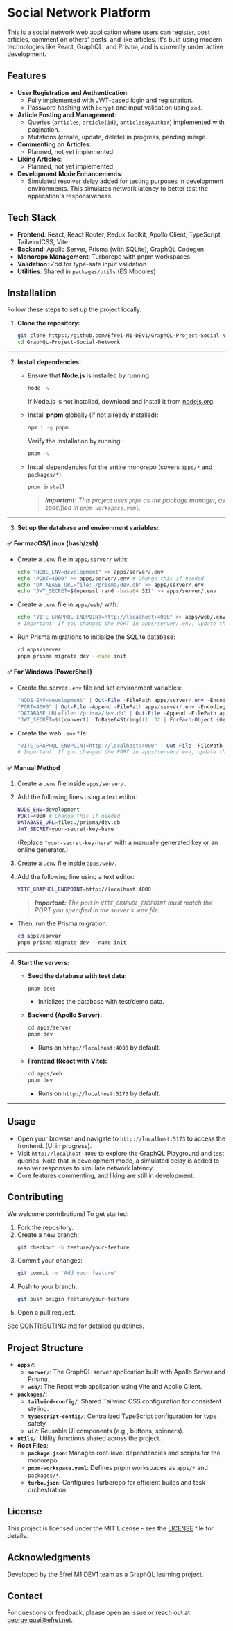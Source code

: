 # Social Network Platform

This is a social network web application where users can register, post articles, comment on others' posts, and like articles. It's built using modern technologies like React, GraphQL, and Prisma, and is currently under active development.

## Features

- **User Registration and Authentication**:
  - Fully implemented with JWT-based login and registration.
  - Password hashing with `bcrypt` and input validation using `zod`.
- **Article Posting and Management**:
  - Queries (`articles`, `article(id)`, `articlesByAuthor`) implemented with pagination.
  - Mutations (create, update, delete) in progress, pending merge.
- **Commenting on Articles**:
  - Planned, not yet implemented.
- **Liking Articles**:
  - Planned, not yet implemented.
- **Development Mode Enhancements**:
  - Simulated resolver delay added for testing purposes in development environments. This simulates network latency to better test the application's responsiveness.

## Tech Stack

- **Frontend**: React, React Router, Redux Toolkit, Apollo Client, TypeScript, TailwindCSS, Vite
- **Backend**: Apollo Server, Prisma (with SQLite), GraphQL Codegen
- **Monorepo Management**: Turborepo with pnpm workspaces
- **Validation**: Zod for type-safe input validation
- **Utilities**: Shared in `packages/utils` (ES Modules)

## Installation

Follow these steps to set up the project locally:

1. **Clone the repository:**
   ```bash
   git clone https://github.com/Efrei-M1-DEV1/GraphQL-Project-Social-Network.git
   cd GraphQL-Project-Social-Network
   ```

---

2. **Install dependencies:**

   - Ensure that **Node.js** is installed by running:

     ```bash
     node -v
     ```

     If Node.js is not installed, download and install it from [nodejs.org](https://nodejs.org/).

   - Install **pnpm** globally (if not already installed):

     ```bash
     npm i -g pnpm
     ```

     Verify the installation by running:

     ```bash
     pnpm -v
     ```

   - Install dependencies for the entire monorepo (covers `apps/*` and `packages/*`):

     ```bash
     pnpm install
     ```

     > ***Important:** This project uses `pnpm` as the package manager, as specified in `pnpm-workspace.yaml`.*

---

3. **Set up the database and environment variables:**

#### ✅ For macOS/Linux (bash/zsh)

- Create a `.env` file in `apps/server/` with:
  ```bash
  echo "NODE_ENV=development" >> apps/server/.env
  echo "PORT=4000" >> apps/server/.env # Change this if needed
  echo "DATABASE_URL=file:./prisma/dev.db" >> apps/server/.env
  echo "JWT_SECRET=$(openssl rand -base64 32)" >> apps/server/.env
  ```

- Create a `.env` file in `apps/web/` with:
  ```bash
  echo "VITE_GRAPHQL_ENDPOINT=http://localhost:4000" >> apps/web/.env
  # Important: If you changed the PORT in apps/server/.env, update the port number here to match
  ```

- Run Prisma migrations to initialize the SQLite database:
  ```bash
  cd apps/server
  pnpm prisma migrate dev --name init
  ```

#### ✅ For Windows (PowerShell)

- Create the server `.env` file and set environment variables:
  ```powershell
  "NODE_ENV=development" | Out-File -FilePath apps/server/.env -Encoding utf8
  "PORT=4000" | Out-File -Append -FilePath apps/server/.env -Encoding utf8 # Change this if needed
  "DATABASE_URL=file:./prisma/dev.db" | Out-File -Append -FilePath apps/server/.env -Encoding utf8
  "JWT_SECRET=$([convert]::ToBase64String((1..32 | ForEach-Object {Get-Random -Minimum 0 -Maximum 256})))" | Out-File -Append -FilePath apps/server/.env -Encoding utf8
  ```

- Create the web `.env` file:
  ```powershell
  "VITE_GRAPHQL_ENDPOINT=http://localhost:4000" | Out-File -FilePath apps/web/.env -Encoding utf8
  # Important: If you changed the PORT in apps/server/.env, update the port number here to match
  ```

#### ✅ Manual Method

1. Create a `.env` file inside `apps/server/`.
2. Add the following lines using a text editor:
   ```bash
   NODE_ENV=development
   PORT=4000 # Change this if needed
   DATABASE_URL=file:./prisma/dev.db
   JWT_SECRET=your-secret-key-here
   ```
   (Replace `"your-secret-key-here"` with a manually generated key or an online generator.)

3. Create a `.env` file inside `apps/web/`.
4. Add the following line using a text editor:
   ```bash
   VITE_GRAPHQL_ENDPOINT=http://localhost:4000
   ```
   > ***Important:** The port in `VITE_GRAPHQL_ENDPOINT` must match the PORT you specified in the server's .env file.*

- Then, run the Prisma migration:
  ```powershell
  cd apps/server
  pnpm prisma migrate dev --name init
  ```

---

4. **Start the servers:**

   - **Seed the database with test data:**
     ```bash
     pnpm seed
     ```
     - Initializes the database with test/demo data.

   - **Backend (Apollo Server):**
     ```bash
     cd apps/server
     pnpm dev
     ```
     - Runs on `http://localhost:4000` by default.

   - **Frontend (React with Vite):**
     ```bash
     cd apps/web
     pnpm dev
     ```
     - Runs on `http://localhost:5173` by default.


---

## Usage

- Open your browser and navigate to `http://localhost:5173` to access the frontend. (UI in progress).
- Visit `http://localhost:4000` to explore the GraphQL Playground and test queries. Note that in development mode, a simulated delay is added to resolver responses to simulate network latency.
- Core features commenting, and liking are still in development.

## Contributing

We welcome contributions! To get started:

1. Fork the repository.
2. Create a new branch:
   ```bash
   git checkout -b feature/your-feature
   ```
3. Commit your changes:
   ```bash
   git commit -m 'Add your feature'
   ```
4. Push to your branch:
   ```bash
   git push origin feature/your-feature
   ```
5. Open a pull request.

See [CONTRIBUTING.md](CONTRIBUTING.md) for detailed guidelines.

## Project Structure

- **`apps/`**:
  - **`server/`**: The GraphQL server application built with Apollo Server and Prisma.
  - **`web/`**: The React web application using Vite and Apollo Client.
- **`packages/`**:
  - **`tailwind-config/`**: Shared Tailwind CSS configuration for consistent styling.
  - **`typescript-config/`**: Centralized TypeScript configuration for type safety.
  - **`ui/`**: Reusable UI components (e.g., buttons, spinners).
- **`utils/`**: Utility functions shared across the project.
- **Root Files**:
  - **`package.json`**: Manages root-level dependencies and scripts for the monorepo.
  - **`pnpm-workspace.yaml`**: Defines pnpm workspaces as `apps/*` and `packages/*`.
  - **`turbo.json`**: Configures Turborepo for efficient builds and task orchestration.

## License

This project is licensed under the MIT License - see the [LICENSE](LICENSE) file for details.

## Acknowledgments

Developed by the Efrei M1 DEV1 team as a GraphQL learning project.

## Contact

For questions or feedback, please open an issue or reach out at [georgy.guei@efrei.net](mailto:georgy.guei@efrei.net).
